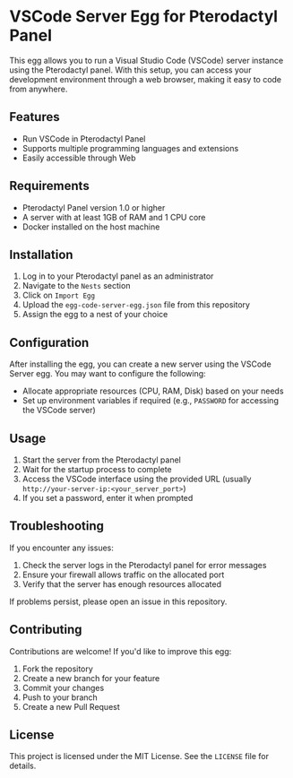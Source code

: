 # VSCode Server Egg for Pterodactyl Panel

This egg allows you to run a Visual Studio Code (VSCode) server instance using the Pterodactyl panel. With this setup, you can access your development environment through a web browser, making it easy to code from anywhere.

## Features

- Run VSCode in Pterodactyl Panel
- Supports multiple programming languages and extensions
- Easily accessible through Web

## Requirements

- Pterodactyl Panel version 1.0 or higher
- A server with at least 1GB of RAM and 1 CPU core
- Docker installed on the host machine

## Installation

1. Log in to your Pterodactyl panel as an administrator
2. Navigate to the `Nests` section
3. Click on `Import Egg`
4. Upload the `egg-code-server-egg.json` file from this repository
5. Assign the egg to a nest of your choice

## Configuration

After installing the egg, you can create a new server using the VSCode Server egg. You may want to configure the following:

- Allocate appropriate resources (CPU, RAM, Disk) based on your needs
- Set up environment variables if required (e.g., `PASSWORD` for accessing the VSCode server)

## Usage

1. Start the server from the Pterodactyl panel
2. Wait for the startup process to complete
3. Access the VSCode interface using the provided URL (usually `http://your-server-ip:<your_server_port>`)
4. If you set a password, enter it when prompted

## Troubleshooting

If you encounter any issues:

1. Check the server logs in the Pterodactyl panel for error messages
2. Ensure your firewall allows traffic on the allocated port
3. Verify that the server has enough resources allocated

If problems persist, please open an issue in this repository.

## Contributing

Contributions are welcome! If you'd like to improve this egg:

1. Fork the repository
2. Create a new branch for your feature
3. Commit your changes
4. Push to your branch
5. Create a new Pull Request

## License

This project is licensed under the MIT License. See the `LICENSE` file for details.
